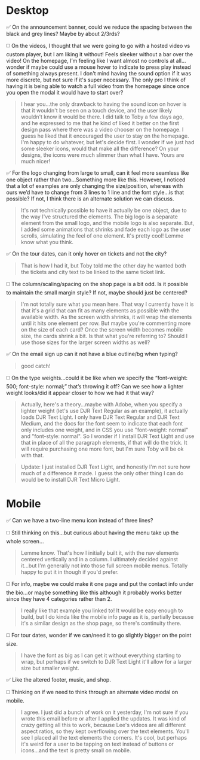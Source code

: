 # Desktop

✅ On the announcement banner, could we reduce the spacing between the black and grey lines? Maybe by about 2/3rds?

◻️ On the videos, I thought that we were going to go with a hosted video vs custom player, but I am liking it without! Feels sleeker without a bar over the video! On the homepage, I’m feeling like I want almost no controls at all…wonder if maybe could use a mouse hover to indicate to press play instead of something always present. I don't mind having the sound option if it was more discrete, but not sure if it's super necessary. The only pro I think of having it is being able to watch a full video from the homepage since once you open the modal it would have to start over?

> I hear you...the only drawback to having the sound icon on hover is that it wouldn't
> be seen on a touch device, and the user likely wouldn't know it would be there.
> I did talk to Toby a few days ago, and he expressed to me that he kind of liked it better on the
> first design pass where there was a video chooser on the homepage. I guess he liked that it
> encouraged the user to stay on the homepage.
> I'm happy to do whatever, but let's decide first. I wonder if we just had some sleeker icons,
> would that make all the difference? On your designs, the icons were much slimmer than what I
> have. Yours are much nicer!

✅ For the logo changing from large to small, can it feel more seamless like one object rather than two…Something more like this. However, I noticed that a lot of examples are only changing the size/position, whereas with ours we’d have to change from 3 lines to 1 line and the font style…is that possible? If not, I think there is an alternate solution we can discuss.

> It's not technically possible to have it actually be one object,
> due to the way I've structured the elements. The big logo is a
> separate element from the small logo, and the mobile logo
> is also separate. But, I added some animations that shrinks and
> fade each logo as the user scrolls, simulating the feel of
> one element. It's pretty cool! Lemme know what you think.

✅ On the tour dates, can it only hover on tickets and not the city?

> That is how I had it, but Toby told me the other day he wanted
> both the tickets and city text to be linked to the same ticket
> link.

◻️ The column/scaling/spacing on the shop page is a bit odd. Is it possible to maintain the small margin style? If not, maybe should just be centered?

> I'm not totally sure what you mean here.
> That way I currently have it is that it's a grid that can fit
> as many elements as possible with the available width. As the
> screen width shrinks, it will wrap the elements until it hits
> one element per row.
> But maybe you're commenting more on the size of each card?
> Once the screen width becomes mobile size, the cards shrink
> a bit. Is that what you're referring to? Should I use those
> sizes for the larger screen widths as well?

✅ On the email sign up can it not have a blue outline/bg when typing?

> good catch!

◻️ On the type weights…could it be like when we specify the “font-weight: 500; font-style: normal;” that’s throwing it off? Can we see how a lighter weight looks/did it appear closer to how we had it that way?

> Actually, here's a theory...maybe with Adobe, when you specify a
> lighter weight (let's use DJR Text Regular as an example), it
> actually loads DJR Text Light. I only have DJR Text Regular and
> DJR Text Medium, and the docs for the font seem to indicate that
> each font only includes one weight, and in CSS you use
> "font-weight: normal" and "font-style: normal".
> So I wonder if I install DJR Text Light and use that in place
> of all the paragraph elements, if that will do the trick. It
> will require purchasing one more font, but I'm sure Toby
> will be ok with that.

> Update: I just installed DJR Text Light, and honestly
> I'm not sure how much of a difference it made. I guess
> the only other thing I can do would be to install
> DJR Text Micro Light.

# Mobile

✅ Can we have a two-line menu icon instead of three lines?

◻️ Still thinking on this…but curious about having the menu take up the whole screen…

> Lemme know. That's how I initially built it, with the nav
> elements centered vertically and in a column.
> I ultimately decided against it...but I'm generally not into
> those full screen mobile menus.
> Totally happy to put it in though if you'd prefer.

◻️ For info, maybe we could make it one page and put the contact info under the bio…or maybe something like this although it probably works better since they have 4 categories rather than 2.

> I really like that example you linked to!
> It would be easy enough to build, but I do kinda like the
> mobile info page as it is, partially because it's a similar
> design as the shop page, so there's continuity there.

◻️ For tour dates, wonder if we can/need it to go slightly bigger on the point size.

> I have the font as big as I can get it without everything
> starting to wrap, but perhaps if we switch to DJR Text Light
> it'll allow for a larger size but smaller weight.

✅ Like the altered footer, music, and shop.

◻️ Thinking on if we need to think through an alternate video modal on mobile.

> I agree. I just did a bunch of work on it yesterday, I'm not sure
> if you wrote this email before or after I applied the updates.
> It was kind of crazy getting all this to work, because Lee's
> videos are all different aspect ratios, so they kept overflowing
> over the text elements. You'll see I placed all the text
> elements the corners. It's cool, but perhaps it's weird for a
> user to be tapping on text instead of buttons or icons...and the
> text is pretty small on mobile.
